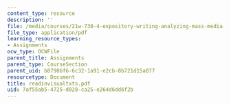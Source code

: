 ```yaml
---
content_type: resource
description: ''
file: /media/courses/21w-730-4-expository-writing-analyzing-mass-media-spring-2001/7af55ab54725d028ca25e264d6dd6f2b_readinvisualtxts.pdf
file_type: application/pdf
learning_resource_types:
- Assignments
ocw_type: OCWFile
parent_title: Assignments
parent_type: CourseSection
parent_uid: b87986f6-6c32-1a91-e2cb-8b721d15a877
resourcetype: Document
title: readinvisualtxts.pdf
uid: 7af55ab5-4725-d028-ca25-e264d6dd6f2b
---
```

